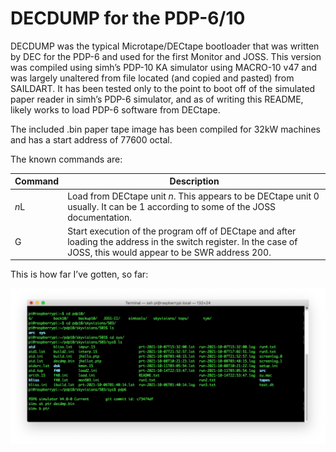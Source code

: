 # DECDUMP for the PDP-6/10

DECDUMP was the typical Microtape/DECtape bootloader that was written by DEC for the PDP-6 and used for the first Monitor and JOSS.  This version was compiled using simh’s PDP-10 KA simulator using MACRO-10 v47 and was largely unaltered from file located (and copied and pasted) from SAILDART.  It has been tested only to the point to boot off of the simulated paper reader in simh’s PDP-6 simulator, and as of writing this README, likely works to load PDP-6 software from DECtape.

The included .bin paper tape image has been compiled for 32kW machines and has a start address of 77600 octal.

The known commands are:

| Command | Description                                                  |
| ------- | ------------------------------------------------------------ |
| *n*L    | Load  from DECtape unit *n*.  This appears to be DECtape unit 0 usually.  It can be 1 according to some of the JOSS documentation. |
| G       | Start execution of the program off of DECtape and after loading the address in the switch register.    In the case of JOSS, this would appear to be SWR address 200. |

This is how far I’ve gotten, so far:

![decdmp](decdmp.jpg)
